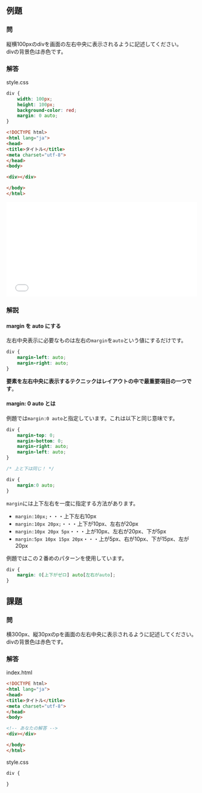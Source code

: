 ## 例題

### 問
縦横100pxのdivを画面の左右中央に表示されるように記述してください。  
divの背景色は赤色です。

### 解答
style.css
```css
div {
	width: 100px;
	height: 100px;
	background-color: red;
	margin: 0 auto;
}
```

```html
<!DOCTYPE html>
<html lang="ja">
<head>
<title>タイトル</title>
<meta charset="utf-8">
</head>
<body>

<div></div>

</body>
</html>
```

<iframe width="100%" height="250" src="//jsfiddle.net/t2cubzmq/embedded/result,html,css/" allowfullscreen="allowfullscreen" frameborder="0"></iframe>

### 解説

#### margin を auto にする
左右中央表示に必要なものは左右の`margin`を`auto`という値にするだけです。
```css
div {
	margin-left: auto;
	margin-right: auto;
}
```
**要素を左右中央に表示するテクニックはレイアウトの中で最重要項目の一つです**。  


#### margin: 0 auto とは
例題では`margin:0 auto`と指定しています。これは以下と同じ意味です。

```css
div {
	margin-top: 0;
	margin-bottom: 0;
	margin-right: auto;
	margin-left: auto;
}

/* 上と下は同じ！ */

div {
	margin:0 auto;
}
```
`margin`には上下左右を一度に指定する方法があります。  

* `margin:10px;`・・・上下左右10px
* `margin:10px 20px;`・・・上下が10px、左右が20px
* `margin:10px 20px 5px`・・・上が10px、左右が20px、下が5px
* `margin:5px 10px 15px 20px`・・・上が5px、右が10px、下が15px、左が20px

例題ではこの２番めのパターンを使用しています。
```css
div {
	margin: 0[上下がゼロ] auto[左右がauto];
}
```


## 課題

### 問
横300px、縦30pxのpを画面の左右中央に表示されるように記述してください。  
divの背景色は赤色です。

### 解答

index.html
```html
<!DOCTYPE html>
<html lang="ja">
<head>
<title>タイトル</title>
<meta charset="utf-8">
</head>
<body>

<!-- あなたの解答 -->
<div></div>

</body>
</html>
```

style.css

```css
div {

}

```

<script language="heredocument" id="default_html"><!-- あなたの解答 -->
<div></div>
</script>
<script>
var default_html = document.getElementById("default_html").text;
</script>

<script language="heredocument" id="default_css">
div {

}
</script>
<script>
var default_css = document.getElementById("default_css").text;
</script>
